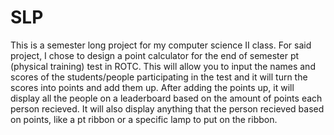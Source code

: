 # SLP
This is a semester long project for my computer science II class.
For said project, I chose to design a point calculator for the end of semester pt (physical training) test in ROTC.
This will allow you to input the names and scores of the students/people participating in the test and it will turn the 
scores into points and add them up.
After adding the points up, it will display all the people on a leaderboard based on the amount of points each person recieved.
It will also display anything that the person recieved based on points, like a pt ribbon or a specific lamp to put on the ribbon.
